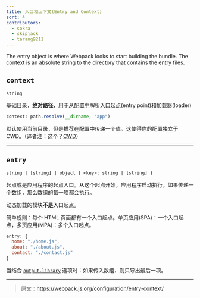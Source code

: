 ```yaml
---
title: 入口和上下文(Entry and Context)
sort: 4
contributors:
  - sokra
  - skipjack
  - tarang9211
---
```


The entry object is where Webpack looks to start building the bundle. The context is an absolute string to the directory that contains the entry files.

## `context`

`string`

基础目录，**绝对路径**，用于从配置中解析入口起点(entry point)和加载器(loader)

``` js
context: path.resolve(__dirname, "app")
```

默认使用当前目录，但是推荐在配置中传递一个值。这使得你的配置独立于 CWD。（译者注：这个？[CWD](http://gruntjs.com/configuring-tasks#building-the-files-object-dynamically)）

---

## `entry`

`string | [string] | object { <key>: string | [string] }`

起点或是应用程序的起点入口。从这个起点开始，应用程序启动执行。如果传递一个数组，那么数组的每一项都会执行。

动态加载的模块**不是**入口起点。

简单规则：每个 HTML 页面都有一个入口起点。单页应用(SPA)：一个入口起点，多页应用(MPA)：多个入口起点。

```js
entry: {
  home: "./home.js",
  about: "./about.js",
  contact: "./contact.js"
}
```

当结合 [`output.library`](/configuration/output#output-library) 选项时：如果传入数组，则只导出最后一项。

***

> 原文：https://webpack.js.org/configuration/entry-context/
